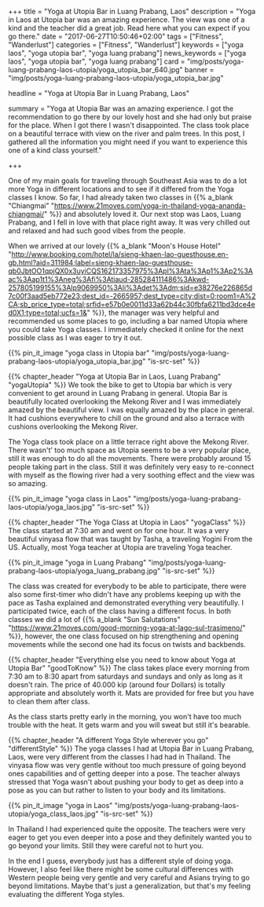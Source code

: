 +++
title = "Yoga at Utopia Bar in Luang Prabang, Laos"
description = "Yoga in Laos at Utopia bar was an amazing experience. The view was one of a kind and the teacher did a great job. Read here what you can expect if you go there."
date = "2017-06-27T10:50:46+02:00"
tags = ["Fitness", "Wanderlust"]
categories = ["Fitness", "Wanderlust"]
keywords = ["yoga laos", "yoga utopia bar", "yoga luang prabang"]
news_keywords = ["yoga laos", "yoga utopia bar", "yoga luang prabang"]
card = "img/posts/yoga-luang-prabang-laos-utopia/yoga_utopia_bar_640.jpg"
banner = "img/posts/yoga-luang-prabang-laos-utopia/yoga_utopia_bar.jpg"

headline = "Yoga at Utopia Bar in Luang Prabang, Laos"

summary = "Yoga at Utopia Bar was an amazing experience. I got the recommendation to go there by our lovely host and she had only but praise for the place. When I got there I wasn't disappointed. The class took place on a beautiful terrace with view on the river and palm trees. In this post, I gathered all the information you might need if you want to experience this one of a kind class yourself."

+++

One of my main goals for traveling through Southeast Asia was to do a lot more Yoga in different locations and to see if it differed from the Yoga classes I know. So far, I had already taken two classes in {{% a_blank "Chiangmai" "https://www.21moves.com/yoga-in-thailand-yoga-ananda-chiangmai/" %}} and absolutely loved it. Our next stop was Laos, Luang Prabang, and I fell in love with that place right away. It was very chilled out and relaxed and had such good vibes from the people.

When we arrived at our lovely {{% a_blank "Moon's House Hotel" "http://www.booking.com/hotel/la/sieng-khaen-lao-guesthouse.en-gb.html?aid=311984;label=sieng-khaen-lao-guesthouse-qb0JbtOO1qpjQX0x3uyiCQS162173357975%3Apl%3Ata%3Ap1%3Ap2%3Aac%3Aap1t1%3Aneg%3Afi%3Atiaud-285284111486%3Akwd-257805199155%3Alp9069950%3Ali%3Adet%3Adm;sid=e38276e226865d7c00f3aad5eb772e23;dest_id=-2665957;dest_type=city;dist=0;room1=A%2CA;sb_price_type=total;srfid=e57b0e0011d33a62b44c30fbfa6211bd3dce4ed0X1;type=total;ucfs=1&" %}}, the manager was very helpful and recommended us some places to go, including a bar named Utopia where you could take Yoga classes. I immediately checked it online for the next possible class as I was eager to try it out.

{{% pin_it_image "yoga class in Utopia bar" "img/posts/yoga-luang-prabang-laos-utopia/yoga_utopia_bar.jpg" "is-src-set" %}}

{{% chapter_header "Yoga at Utopia Bar in Laos, Luang Prabang" "yogaUtopia" %}}
We took the bike to get to Utopia bar which is very convenient to get around in Luang Prabang in general. Utopia Bar is beautifully located overlooking the Mekong River and I was immediately amazed by the beautiful view. I was equally amazed by the place in general. It had cushions everywhere to chill on the ground and also a terrace with cushions overlooking the Mekong River.

The Yoga class took place on a little terrace right above the Mekong River. There wasn't’ too much space as Utopia seems to be a very popular place, still it was enough to do all the movements. There were probably around 15 people taking part in the class. Still it was definitely very easy to re-connect with myself as the flowing river had a very soothing effect and the view was so amazing.

{{% pin_it_image "yoga class in Laos" "img/posts/yoga-luang-prabang-laos-utopia/yoga_laos.jpg" "is-src-set" %}}

{{% chapter_header "The Yoga Class at Utopia in Laos" "yogaClass" %}}
The class started at 7:30 am and went on for one hour. It was a very beautiful vinyasa flow that was taught by Tasha, a traveling Yogini From the US. Actually, most Yoga teacher at Utopia are traveling Yoga teacher.

{{% pin_it_image "yoga in Luang Prabang" "img/posts/yoga-luang-prabang-laos-utopia/yoga_luang_prabang.jpg" "is-src-set" %}}

The class was created for everybody to be able to participate, there were also some first-timer who didn't have any problems keeping up with the pace as Tasha explained and demonstrated everything very beautifully. I participated twice, each of the class having a different focus. In both classes we did a lot of {{% a_blank "Sun Salutations" "https://www.21moves.com/good-morning-yoga-at-lago-sul-trasimeno/" %}}, however, the one class focused on hip strengthening and opening movements while the second one had its focus on twists and backbends.

{{% chapter_header "Everything else you need to know about Yoga at Utopia Bar" "goodToKnow" %}}
The class takes place every morning from 7:30 am to 8:30 apart from saturdays and sundays and only as long as it doesn't rain. The price of 40.000 kip (around four Dollars) is totally appropriate and absolutely worth it. Mats are provided for free but you have to clean them after class.

As the class starts pretty early in the morning, you won't have too much trouble with the heat. It gets warm and you will sweat but still it's bearable.

{{% chapter_header "A different Yoga Style wherever you go" "differentStyle" %}}
The yoga classes I had at Utopia Bar in Luang Prabang, Laos, were very different from the classes I had had in Thailand. The vinyasa flow was very gentle without too much pressure of going beyond ones capabilities and of getting deeper into a pose. The teacher always stressed that Yoga wasn't about pushing your body to get as deep into a pose as you can but rather to listen to your body and its limitations.

{{% pin_it_image "yoga in Laos" "img/posts/yoga-luang-prabang-laos-utopia/yoga_class_laos.jpg" "is-src-set" %}}

In Thailand I had experienced quite the opposite. The teachers were very eager to get you even deeper into a pose and they definitely wanted you to go beyond your limits. Still they were careful not to hurt you.

In the end I guess, everybody just has a different style of doing yoga. However, I also feel like there might be some cultural differences with Western people being very gentle and very careful and Asians trying to go beyond limitations. Maybe that's just a generalization, but that's my feeling evaluating the different Yoga styles.













